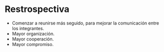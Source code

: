 # Restrospectiva

- Comenzar a reunirse más seguido, para mejorar la comunicación entre los integrantes.
- Mayor organización.
- Mayor cooperación.
- Mayor compromiso.
